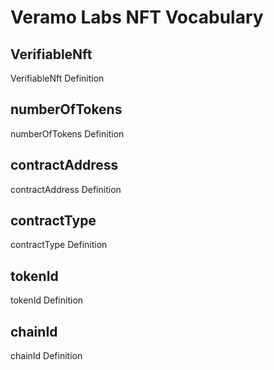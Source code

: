 # Veramo Labs NFT Vocabulary

## VerifiableNft

VerifiableNft Definition

## numberOfTokens

numberOfTokens Definition

## contractAddress

contractAddress Definition

## contractType

contractType Definition

## tokenId

tokenId Definition

## chainId

chainId Definition